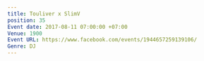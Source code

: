 ```yaml
---
title: Touliver x SlimV
position: 35
Event date: 2017-08-11 07:00:00 +07:00
Venue: 1900
Event URL: https://www.facebook.com/events/1944657259139106/
Genre: DJ
---
```


